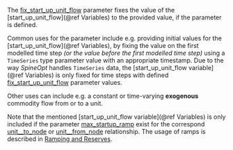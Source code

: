 The [fix\_start\_up\_unit\_flow](@ref) parameter fixes the value of the [start\_up\_unit\_flow](@ref Variables) to the provided value, if the parameter is defined.

Common uses for the parameter include e.g. providing initial values for the [start\_up\_unit\_flow](@ref Variables),
by fixing the value on the first modelled time step *(or the value before the first modelled time step)*
using a `TimeSeries` type parameter value with an appropriate timestamp.
Due to the way *SpineOpt* handles `TimeSeries` data,
the [start\_up\_unit\_flow variable](@ref Variables) is only fixed for time steps with defined [fix\_start\_up\_unit\_flow](@ref) parameter values.

Other uses can include e.g. a constant or time-varying **exogenous** commodity flow from or to a unit.

Note that the mentioned [start\_up\_unit\_flow variable](@ref Variables) is only included if the parameter [max\_startup\_ramp](@ref) exist for the correspond [unit\_\_to\_node](@ref) or [unit\_\_from\_node](@ref) relationship. The usage of ramps is described in [Ramping and Reserves](@ref).
